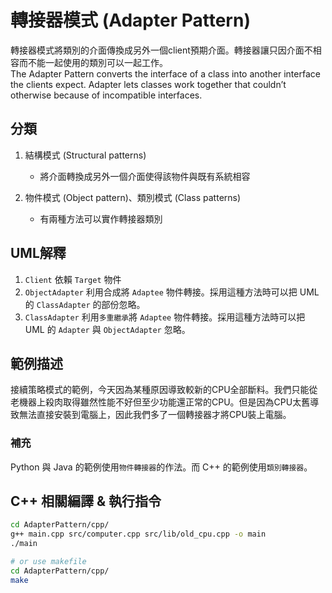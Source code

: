 # 轉接器模式 (Adapter Pattern)

轉接器模式將類別的介面傳換成另外一個client預期介面。轉接器讓只因介面不相容而不能一起使用的類別可以一起工作。  
The Adapter Pattern converts the interface of a class into another interface the clients expect. Adapter lets classes work together that couldn’t otherwise because of incompatible interfaces.

## 分類

1. 結構模式 (Structural patterns)
   - 將介面轉換成另外一個介面使得該物件與既有系統相容

1. 物件模式 (Object pattern)、類別模式 (Class patterns)
   - 有兩種方法可以實作轉接器類別

## UML解釋

1. `Client` 依賴 `Target` 物件
2. `ObjectAdapter` 利用合成將 `Adaptee` 物件轉接。採用這種方法時可以把 UML 的 `ClassAdapter` 的部份忽略。
3. `ClassAdapter` 利用`多重繼承`將 `Adaptee` 物件轉接。採用這種方法時可以把 UML 的 `Adapter` 與 `ObjectAdapter` 忽略。

## 範例描述

接續策略模式的範例，今天因為某種原因導致較新的CPU全部斷料。我們只能從老機器上殺肉取得雖然性能不好但至少功能還正常的CPU。但是因為CPU太舊導致無法直接安裝到電腦上，因此我們多了一個轉接器才將CPU裝上電腦。

### 補充

Python 與 Java 的範例使用`物件轉接器`的作法。而 C++ 的範例使用`類別轉接器`。

## C++ 相關編譯 & 執行指令  

```bash
cd AdapterPattern/cpp/  
g++ main.cpp src/computer.cpp src/lib/old_cpu.cpp -o main  
./main

# or use makefile
cd AdapterPattern/cpp/  
make
```

